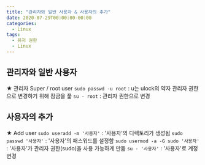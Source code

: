 ```yaml
---
title: "관리자와 일반 사용자 & 사용자의 추가"
date: 2020-07-29T00:00:00-00:00
categories:
  - Linux
tags:
  - 유저 권한
  - Linux
---
```


## 관리자와 일반 사용자

★ 관리자
Super / root user
`sudo passwd -u root` : u는 ulock의 약자
                         관리자 권한으로 변경하기 위해 잠금을 풂
`su - root` : 관리자 권한으로 변경


## 사용자의 추가
★ Add user
`sudo useradd -m '사용자'` : '사용자'의 디렉토리가 생성됨
`sudo passwd '사용자'` : '사용자'의 패스워드를 설정함
`sudo usermod -a -G sudo '사용자'` : '사용자'가 관리자 권한(sudo)을 사용 가능하게 만듦
`su - '사용자'` : '사용자'로 계정 변경
